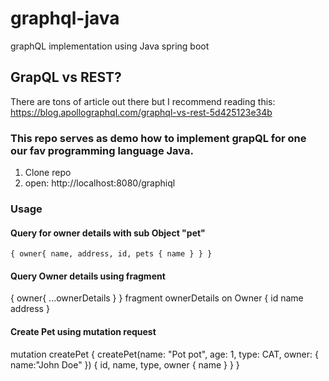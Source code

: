 # graphql-java
graphQL implementation using Java spring boot

## GrapQL vs REST?
There are tons of article out there but I recommend reading this: https://blog.apollographql.com/graphql-vs-rest-5d425123e34b

### This repo serves as demo how to implement grapQL for one our fav programming language Java.

1) Clone repo
2) open: http://localhost:8080/graphiql

### Usage

#### Query for owner details with sub Object "pet"
   `{
      owner{
       name,
       address,
       id,
       pets {
         name
       }
     }
   } `  

#### Query Owner details using fragment
  {
     owner{
      ...ownerDetails
    }
  }
  fragment ownerDetails on Owner {
      id
      name
      address
  }
  
#### Create Pet using mutation request
mutation createPet {
  createPet(name: "Pot pot", age: 1, type: CAT,
   owner: {
      name:"John Doe"
    }) {
    id,
    name,
    type,
    owner {
      name
    }
  }
}


